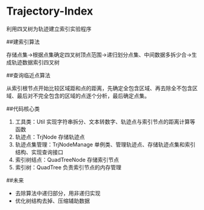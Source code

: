 # Trajectory-Index

利用四叉树为轨迹建立索引实验程序

##建索引算法

存储点集->根据点集确定四叉树顶点范围->递归划分点集、中间数据多拆少合->生成轨迹数据索引四叉树

##查询临近点算法

从索引根节点开始比较区域距和点的距离，先确定全包含区域、再去除全不包含区域、最后对不完全包含的区域的点逐个分析，最后确定点集。

##代码核心类

1.  工具类：Util
    实现字符串拆分、文本转数字、轨迹点与索引节点的距离计算等函数
2.  轨迹点：TrjNode
    存储轨迹点
3.  轨迹点集管理：TrjNodeManage
    单例类、管理轨迹点、存储轨迹点集和索引结构、实现查询接口
4.  索引树结点：QuadTreeNode
    存储索引节点
5.  索引树：QuadTree
    负责索引节点的内存管理
    
##未来
+   去除算法中递归部分，用非递归实现
+   优化树结构去掉、压缩辅助数据

